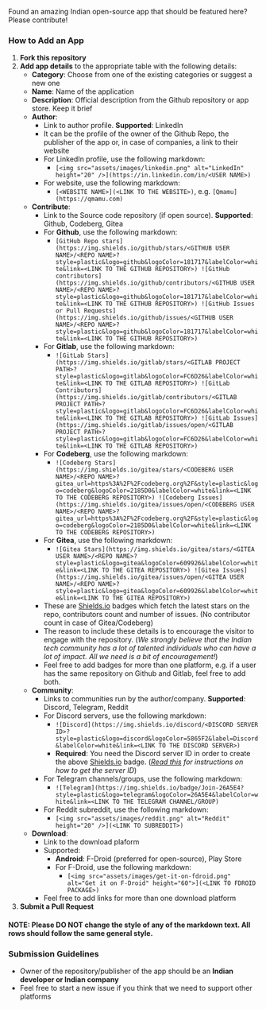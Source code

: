 Found an amazing Indian open-source app that should be featured here? Please contribute!

### How to Add an App

1. **Fork this repository**
2. **Add app details** to the appropriate table with the following details:
    - **Category**: Choose from one of the existing categories or suggest a new one
    - **Name**: Name of the application
    - **Description**: Official description from the Github repository or app store. Keep it brief
    - **Author**:
        - Link to author profile. **Supported**: LinkedIn
        - It can be the profile of the owner of the Github Repo, the publisher of the app or, in case of companies, a link to their website
        - For LinkedIn profile, use the following markdown:
            - ```[<img src="assets/images/linkedin.png" alt="LinkedIn" height="20" />](https://in.linkedin.com/in/<USER NAME>)```
        - For website, use the following markdown:
            - ```[<WEBSITE NAME>](<LINK TO THE WEBSITE>)```, e.g. ```[Qmamu](https://qmamu.com)```
    - **Contribute**:
        - Link to the Source code repository (if open source). **Supported**: Github, Codeberg, Gitea
        - For **Github**, use the following markdown:
            - ```[GitHub Repo stars](https://img.shields.io/github/stars/<GITHUB USER NAME>/<REPO NAME>?style=plastic&logo=github&logoColor=181717&labelColor=white&link=<LINK TO THE GITHUB REPOSITORY>) ![GitHub contributors](https://img.shields.io/github/contributors/<GITHUB USER NAME>/<REPO NAME>?style=plastic&logo=github&logoColor=181717&labelColor=white&link=<LINK TO THE GITHUB REPOSITORY>) ![GitHub Issues or Pull Requests](https://img.shields.io/github/issues/<GITHUB USER NAME>/<REPO NAME>?style=plastic&logo=github&logoColor=181717&labelColor=white&link=<LINK TO THE GITHUB REPOSITORY>)```
        - For **Gitlab**, use the following markdown:
            - ```![GitLab Stars](https://img.shields.io/gitlab/stars/<GITLAB PROJECT PATH>?style=plastic&logo=gitlab&logoColor=FC6D26&labelColor=white&link=<LINK TO THE GITLAB REPOSITORY>) ![GitLab Contributors](https://img.shields.io/gitlab/contributors/<GITLAB PROJECT PATH>?style=plastic&logo=gitlab&logoColor=FC6D26&labelColor=white&link=<LINK TO THE GITLAB REPOSITORY>) ![GitLab Issues](https://img.shields.io/gitlab/issues/open/<GITLAB PROJECT PATH>?style=plastic&logo=gitlab&logoColor=FC6D26&labelColor=white&link=<LINK TO THE GITLAB REPOSITORY>)```
        - For **Codeberg**, use the following markdown:
            - ```![Codeberg Stars](https://img.shields.io/gitea/stars/<CODEBERG USER NAME>/<REPO NAME>?gitea_url=https%3A%2F%2Fcodeberg.org%2F&style=plastic&logo=codeberg&logoColor=2185D0&labelColor=white&link=<LINK TO THE CODEBERG REPOSITORY>) ![Codeberg Issues](https://img.shields.io/gitea/issues/open/<CODEBERG USER NAME>/<REPO NAME>?gitea_url=https%3A%2F%2Fcodeberg.org%2F&style=plastic&logo=codeberg&logoColor=2185D0&labelColor=white&link=<LINK TO THE CODEBERG REPOSITORY>)```
        - For **Gitea**, use the following markdown:
            - ```![Gitea Stars](https://img.shields.io/gitea/stars/<GITEA USER NAME>/<REPO NAME>?style=plastic&logo=gitea&logoColor=609926&labelColor=white&link=<LINK TO THE GITEA REPOSITORY>) ![Gitea Issues](https://img.shields.io/gitea/issues/open/<GITEA USER NAME>/<REPO NAME>?style=plastic&logo=gitea&logoColor=609926&labelColor=white&link=<LINK TO THE GITEA REPOSITORY>)```
        - These are [Shields.io](https://shields.io) badges which fetch the latest stars on the repo, contributors count and number of issues. (No contributor count in case of Gitea/Codeberg)
        - The reason to include these details is to encourage the visitor to engage with the repository. (*We strongly believe that the Indian tech community has a lot of talented individuals who can have a lot of impact. All we need is a bit of encouragement!*)
        - Feel free to add badges for more than one platform, e.g. if a user has the same repository on Github and Gitlab, feel free to add both.
    - **Community**:
        - Links to communities run by the author/company. **Supported**: Discord, Telegram, Reddit
        - For Discord servers, use the following markdown:
            - ```![Discord](https://img.shields.io/discord/<DISCORD SERVER ID>?style=plastic&logo=discord&logoColor=5865F2&label=Discord&labelColor=white&link=<LINK TO THE DISCORD SERVER>)```
            - **Required**: You need the Discord server ID in order to create the above [Shields.io](https://shields.io) badge. (*[Read this](https://shields.io/badges/discord) for instructions on how to get the server ID*)
        - For Telegram channels/groups, use the following markdown:
            - ```![Telegram](https://img.shields.io/badge/Join-26A5E4?style=plastic&logo=telegram&logoColor=26A5E4&labelColor=white&link=<LINK TO THE TELEGRAM CHANNEL/GROUP)```
        - For Reddit subreddit, use the following markdown:
            - ```[<img src="assets/images/reddit.png" alt="Reddit" height="20" />](<LINK TO SUBREDDIT>)```
    - **Download**:
        - Link to the download plaform
        - Supported:
            - **Android**: F-Droid (preferred for open-source), Play Store
            - For F-Droid, use the following markdown:
                - ```[<img src="assets/images/get-it-on-fdroid.png" alt="Get it on F-Droid" height="60">](<LINK TO FDROID PACKAGE>)```
        - Feel free to add links for more than one download platform
3. **Submit a Pull Request**

#### **NOTE**: Please DO NOT change the style of any of the markdown text. All rows should follow the same general style.

### Submission Guidelines
- Owner of the repository/publisher of the app should be an **Indian developer or Indian company**
- Feel free to start a new issue if you think that we need to support other platforms
